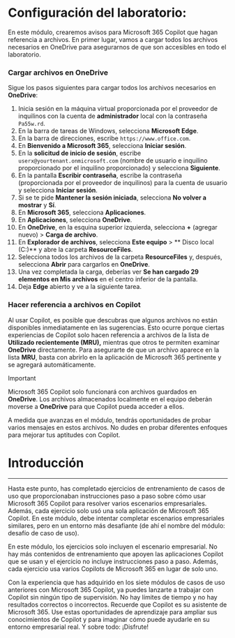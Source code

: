 # Configuración del laboratorio:

En este módulo, crearemos avisos para Microsoft 365 Copilot que hagan referencia a archivos. En primer lugar, vamos a cargar todos los archivos necesarios en OneDrive para asegurarnos de que son accesibles en todo el laboratorio.


### Cargar archivos en OneDrive

Sigue los pasos siguientes para cargar todos los archivos necesarios en **OneDrive**:

1. Inicia sesión en la máquina virtual proporcionada por el proveedor de inquilinos con la cuenta de **administrador** local con la contraseña `Pa55w.rd`.
2. En la barra de tareas de Windows, selecciona **Microsoft Edge**.
3. En la barra de direcciones, escribe `https://www.office.com`.
4. En **Bienvenido a Microsoft 365**, selecciona **Iniciar sesión**.
5. En la **solicitud de inicio de sesión**, escribe `userx@yourtenant.onmicrosoft.com` (nombre de usuario e inquilino proporcionado por el inquilino proporcionado) y selecciona **Siguiente**.
6. En la pantalla **Escribir contraseña**, escribe la contraseña (proporcionada por el proveedor de inquilinos) para la cuenta de usuario y selecciona **Iniciar sesión**.
7. Si se te pide **Mantener la sesión iniciada**, selecciona **No volver a mostrar** y **Sí**.
8. En **Microsoft 365**, selecciona **Aplicaciones**.
9. En **Aplicaciones**, selecciona **OneDrive**.
10. En **OneDrive**, en la esquina superior izquierda, selecciona **+** (agregar nuevo) > **Carga de archivo**.
11. En **Explorador de archivos**, selecciona **Este equipo** > ** Disco local (C:)** y abre la carpeta **ResourceFiles**.
12. Selecciona todos los archivos de la carpeta **ResourceFiles** y, después, selecciona **Abrir** para cargarlos en **OneDrive**.
13. Una vez completada la carga, deberías ver **Se han cargado 29 elementos en Mis archivos** en el centro inferior de la pantalla.
14. Deja **Edge** abierto y ve a la siguiente tarea.

### Hacer referencia a archivos en Copilot

Al usar Copilot, es posible que descubras que algunos archivos no están disponibles inmediatamente en las sugerencias. Esto ocurre porque ciertas experiencias de Copilot solo hacen referencia a archivos de la lista de **Utilizado recientemente (MRU),** mientras que otros te permiten examinar **OneDrive** directamente. Para asegurarte de que un archivo aparece en la lista **MRU**, basta con abrirlo en la aplicación de Microsoft 365 pertinente y se agregará automáticamente.

> [!IMPORTANT]
> Microsoft 365 Copilot solo funcionará con archivos guardados en **OneDrive**. Los archivos almacenados localmente en el equipo deberán moverse a **OneDrive** para que Copilot pueda acceder a ellos.

A medida que avanzas en el módulo, tendrás oportunidades de probar varios mensajes en estos archivos. No dudes en probar diferentes enfoques para mejorar tus aptitudes con Copilot.

# Introducción
---
Hasta este punto, has completado ejercicios de entrenamiento de casos de uso que proporcionaban instrucciones paso a paso sobre cómo usar Microsoft 365 Copilot para resolver varios escenarios empresariales. Además, cada ejercicio solo usó una sola aplicación de Microsoft 365 Copilot. En este módulo, debe intentar completar escenarios empresariales similares, pero en un entorno más desafiante (de ahí el nombre del módulo: desafío de caso de uso).

En este módulo, los ejercicios solo incluyen el escenario empresarial. No hay más contenidos de entrenamiento que apoyen las aplicaciones Copilot que se usan y el ejercicio no incluye instrucciones paso a paso. Además, cada ejercicio usa varios Copilots de Microsoft 365 en lugar de solo uno.

Con la experiencia que has adquirido en los siete módulos de casos de uso anteriores con Microsoft 365 Copilot, ya puedes lanzarte a trabajar con Copilot sin ningún tipo de supervisión. No hay límites de tiempo y no hay resultados correctos o incorrectos. Recuerde que Copilot es su asistente de Microsoft 365. Use estas oportunidades de aprendizaje para ampliar sus conocimientos de Copilot y para imaginar cómo puede ayudarle en su entorno empresarial real. Y sobre todo: ¡Disfrute!
